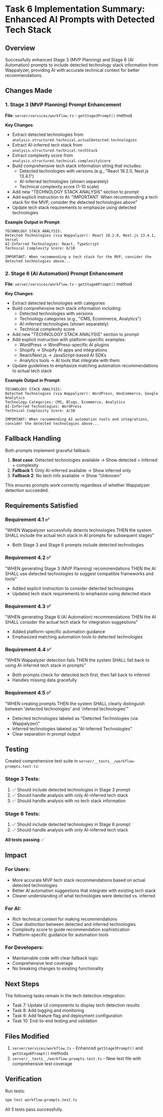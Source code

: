 # Task 6 Implementation Summary: Enhanced AI Prompts with Detected Tech Stack

## Overview
Successfully enhanced Stage 3 (MVP Planning) and Stage 6 (AI Automation) prompts to include detected technology stack information from Wappalyzer, providing AI with accurate technical context for better recommendations.

## Changes Made

### 1. Stage 3 (MVP Planning) Prompt Enhancement

**File**: `server/services/workflow.ts` - `getStage3Prompt()` method

**Key Changes**:
- Extract detected technologies from `analysis.structured.technical.actualDetected.technologies`
- Extract AI-inferred tech stack from `analysis.structured.technical.techStack`
- Extract complexity score from `analysis.structured.technical.complexityScore`
- Build comprehensive tech stack information string that includes:
  - Detected technologies with versions (e.g., "React 18.2.0, Next.js 13.4.1")
  - AI-inferred technologies (shown separately)
  - Technical complexity score (1-10 scale)
- Add new "TECHNOLOGY STACK ANALYSIS" section to prompt
- Add explicit instruction to AI: "IMPORTANT: When recommending a tech stack for the MVP, consider the detected technologies above"
- Update tech stack requirements to emphasize using detected technologies

**Example Output in Prompt**:
```
TECHNOLOGY STACK ANALYSIS:
Detected Technologies (via Wappalyzer): React 18.2.0, Next.js 13.4.1, Vercel
AI-Inferred Technologies: React, TypeScript
Technical Complexity Score: 6/10

IMPORTANT: When recommending a tech stack for the MVP, consider the detected technologies above...
```

### 2. Stage 6 (AI Automation) Prompt Enhancement

**File**: `server/services/workflow.ts` - `getStage6Prompt()` method

**Key Changes**:
- Extract detected technologies with categories
- Build comprehensive tech stack information including:
  - Detected technologies with versions
  - Technology categories (e.g., "CMS, Ecommerce, Analytics")
  - AI-inferred technologies (shown separately)
  - Technical complexity score
- Add new "TECHNOLOGY STACK ANALYSIS" section to prompt
- Add explicit instruction with platform-specific examples:
  - WordPress → WordPress-specific AI plugins
  - Shopify → Shopify AI apps and integrations
  - React/Next.js → JavaScript-based AI SDKs
  - Analytics tools → AI tools that integrate with them
- Update guidelines to emphasize matching automation recommendations to actual tech stack

**Example Output in Prompt**:
```
TECHNOLOGY STACK ANALYSIS:
Detected Technologies (via Wappalyzer): WordPress, WooCommerce, Google Analytics
Technology Categories: CMS, Blogs, Ecommerce, Analytics
AI-Inferred Technologies: WordPress
Technical Complexity Score: 4/10

IMPORTANT: When recommending AI automation tools and integrations, consider the detected technologies above...
```

## Fallback Handling

Both prompts implement graceful fallback:
1. **Best case**: Detected technologies available → Show detected + inferred + complexity
2. **Fallback 1**: Only AI-inferred available → Show inferred only
3. **Fallback 2**: No tech info available → Show "Unknown"

This ensures prompts work correctly regardless of whether Wappalyzer detection succeeded.

## Requirements Satisfied

### Requirement 4.1 ✅
"WHEN Wappalyzer successfully detects technologies THEN the system SHALL include the actual tech stack in AI prompts for subsequent stages"
- Both Stage 3 and Stage 6 prompts include detected technologies

### Requirement 4.2 ✅
"WHEN generating Stage 3 (MVP Planning) recommendations THEN the AI SHALL use detected technologies to suggest compatible frameworks and tools"
- Added explicit instruction to consider detected technologies
- Updated tech stack requirements to emphasize using detected stack

### Requirement 4.3 ✅
"WHEN generating Stage 6 (AI Automation) recommendations THEN the AI SHALL consider the actual tech stack for integration suggestions"
- Added platform-specific automation guidance
- Emphasized matching automation tools to detected technologies

### Requirement 4.4 ✅
"WHEN Wappalyzer detection fails THEN the system SHALL fall back to using AI-inferred tech stack in prompts"
- Both prompts check for detected tech first, then fall back to inferred
- Handles missing data gracefully

### Requirement 4.5 ✅
"WHEN creating prompts THEN the system SHALL clearly distinguish between 'detected technologies' and 'inferred technologies'"
- Detected technologies labeled as "Detected Technologies (via Wappalyzer)"
- Inferred technologies labeled as "AI-Inferred Technologies"
- Clear separation in prompt output

## Testing

Created comprehensive test suite in `server/__tests__/workflow-prompts.test.ts`:

### Stage 3 Tests:
1. ✅ Should include detected technologies in Stage 3 prompt
2. ✅ Should handle analysis with only AI-inferred tech stack
3. ✅ Should handle analysis with no tech stack information

### Stage 6 Tests:
1. ✅ Should include detected technologies in Stage 6 prompt
2. ✅ Should handle analysis with only AI-inferred tech stack

**All tests passing** ✅

## Impact

### For Users:
- More accurate MVP tech stack recommendations based on actual detected technologies
- Better AI automation suggestions that integrate with existing tech stack
- Clearer understanding of what technologies were detected vs. inferred

### For AI:
- Rich technical context for making recommendations
- Clear distinction between detected and inferred technologies
- Complexity score to guide recommendation sophistication
- Platform-specific guidance for automation tools

### For Developers:
- Maintainable code with clear fallback logic
- Comprehensive test coverage
- No breaking changes to existing functionality

## Next Steps

The following tasks remain in the tech detection integration:
- Task 7: Update UI components to display tech detection results
- Task 8: Add logging and monitoring
- Task 9: Add feature flag and deployment configuration
- Task 10: End-to-end testing and validation

## Files Modified

1. `server/services/workflow.ts` - Enhanced `getStage3Prompt()` and `getStage6Prompt()` methods
2. `server/__tests__/workflow-prompts.test.ts` - New test file with comprehensive test coverage

## Verification

Run tests:
```bash
npm test workflow-prompts.test.ts
```

All 5 tests pass successfully.
